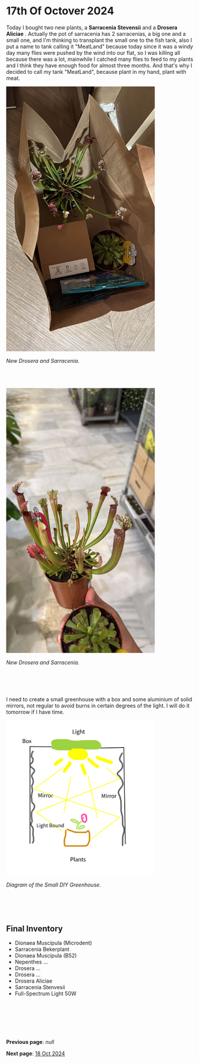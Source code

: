 # 17th Of Octover 2024


Today I bought two new plants, a **Sarracenia Stevensii** and a **Drosera Aliciae** . Actually the pot of sarracenia has 2 sarracenias, a big one and a small one, and I'm thinking to transplant the small one to the fish tank, also I put a name to tank calling it "MeatLand" because today since it was a windy day many flies were pushed by the wind into our flat, so I was killing all because there was a lot, mainwhile I catched many flies to feed to my plants and I think they have enough food for almost three months. And that's why I decided to call my tank "MeatLand", because plant in my hand, plant with meat.

<img src="../../docs/resource/img/20241017/17102024_1.jpeg" alt="New Sarracnia And Drosera" width="400"> 

*New Drosera and Sarracenia.*
<br><br><br><br>

<img src="../../docs/resource/img/20241017/17102024_3.jpeg" alt="New Sarracnia And Drosera" width="400"> 

*New Drosera and Sarracenia.*
<br><br><br><br>
<br>

I need to create a small greenhouse with a box and some aluminium of solid mirrors, not regular to avoid burns in certain degrees of the light. I will do it tomorrow if I have time.

<img src="../../docs/resource/img/20241017/17102024_2.png" alt="Small DIY GreenHouse" width="400"> 

*Diagram of the Small DIY Greenhouse.*
<br><br><br><br>
<br>

## Final Inventory

- Dionaea Muscipula (Microdent)
- Sarracenia Bekerplant
- Dionaea Muscipula (B52)
- Nepenthes ...
- Drosera ...
- Drosera ...
- Drosera Aliciae
- Sarracenia Stenvesii
- Full-Spectrum Light 50W

<br>
<br>
<br>
<br>
<br>

**Previous page**: *null*

**Next page**: <a href="./18_oct_2024">18 Oct 2024</a>
<br>
<br>
<br>
<br>
<br>
<br>